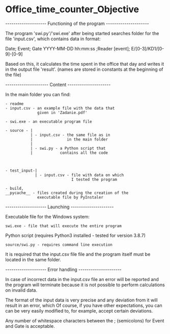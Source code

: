 # Office_time_counter_Objective

-------------------- Functioning of the program ---------------------

The program 'swi.py'/'swi.exe' after being started searches
folder for the file 'input.csv', which contains data in format:

Date; Event; Gate
YYYY-MM-DD hh:mm:ss ;Reader [event]; E/[0-3]/KD1/[0-9]-[0-9]


Based on this, it calculates the time spent in the office that
day and writes it in the output file 'result'.
(names are stored in constants at the beginning of the file)

--------------------- Content ---------------------

In the main folder you can find:

	- readme
	- input.csv - an example file with the data that 
		          given in 'Zadanie.pdf'

	- swi.exe - an executable program file

	- source - |
		       | - input.csv - the same file as in 
		       |               in the main folder
		       |
		       | - swi.py - a Python script that 
		       |            contains all the code



	- test_input-| 
		         | - input.csv - file with data on which 
                                 I tested the program

	- build, 
	__pycache__ - files created during the creation of the
		   		  executable file by PyInstaler
	

-------------------- Launching ---------------------

Executable file for the Windows system:

	swi.exe - file that will execute the entire program

Python script (requires Python3 installed - tested for version 3.8.7)

	source/swi.py - requires command line execution

	    
It is required that the input.csv file
file and the program itself must be located in the same folder.




-------------------- Error handling ---------------------

In case of incorrect data in the input.csv file
an error will be reported and the program will terminate
because it is not possible to perform calculations on 
invalid data.

The format of the input data is very precise and 
any deviation from it will result in an error, which 
Of course, if you have other expectations, you can 
can be very easily modified to, for example, accept
certain deviations.

Any number of whitespace characters 
between the ; (semicolons) for Event and Gate is acceptable.
